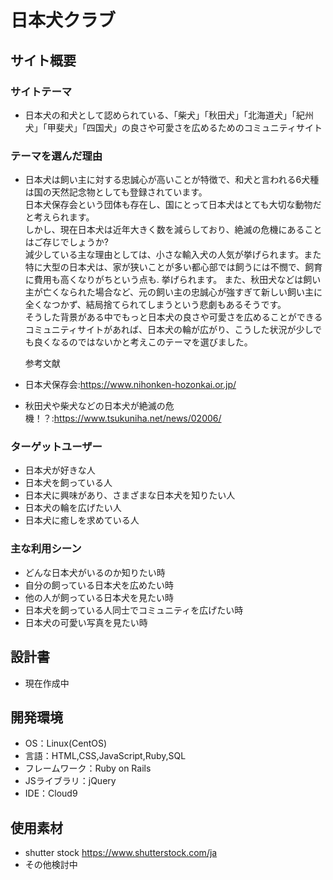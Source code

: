 # 日本犬クラブ
## サイト概要
### サイトテーマ
- 日本犬の和犬として認められている、「柴犬」「秋田犬」「北海道犬」「紀州犬」「甲斐犬」「四国犬」の良さや可愛さを広めるためのコミュニティサイト

### テーマを選んだ理由
- 日本犬は飼い主に対する忠誠心が高いことが特徴で、和犬と言われる6犬種は国の天然記念物としても登録されています。      
  日本犬保存会という団体も存在し、国にとって日本犬はとても大切な動物だと考えられます。  
  しかし、現在日本犬は近年大きく数を減らしており、絶滅の危機にあることはご存じでしょうか?  
  減少している主な理由としては、小さな輸入犬の人気が挙げられます。また特に大型の日本犬は、家が狭いことが多い都心部では飼うには不憫で、飼育に費用も高くなりがちという点も. 
  挙げられます。
  また、秋田犬などは飼い主が亡くなられた場合など、元の飼い主の忠誠心が強すぎて新しい飼い主に全くなつかず、結局捨てられてしまうという悲劇もあるそうです。    
  そうした背景がある中でもっと日本犬の良さや可愛さを広めることができるコミュニティサイトがあれば、日本犬の輪が広がり、こうした状況が少しでも良くなるのではないかと考えこのテーマを選びました。  
  
   参考文献
 - 日本犬保存会:https://www.nihonken-hozonkai.or.jp/
 - 秋田犬や柴犬などの日本犬が絶滅の危機！？:https://www.tsukuniha.net/news/02006/  


### ターゲットユーザー
- 日本犬が好きな人
- 日本犬を飼っている人
- 日本犬に興味があり、さまざまな日本犬を知りたい人
- 日本犬の輪を広げたい人
- 日本犬に癒しを求めている人

### 主な利用シーン
- どんな日本犬がいるのか知りたい時
- 自分の飼っている日本犬を広めたい時
- 他の人が飼っている日本犬を見たい時
- 日本犬を飼っている人同士でコミュニティを広げたい時
- 日本犬の可愛い写真を見たい時

## 設計書
- 現在作成中

## 開発環境
- OS：Linux(CentOS)
- 言語：HTML,CSS,JavaScript,Ruby,SQL
- フレームワーク：Ruby on Rails
- JSライブラリ：jQuery
- IDE：Cloud9

## 使用素材
- shutter stock https://www.shutterstock.com/ja
- その他検討中
